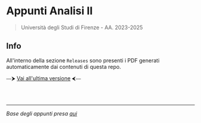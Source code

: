 # Appunti Analisi II

> Università degli Studi di Firenze - AA. 2023-2025

## Info

All'interno della sezione `Releases` sono presenti i PDF generati automaticamente dai contenuti di questa repo.

⎯⎯⮞ [Vai all'ultima versione](https://github.com/beryxz/appunti-analisi-2/releases/latest) ⮜⎯⎯

<br>
<br>

---

_Base degli appunti presa [qui](https://github.com/guglielmobartelloni/appunti-analisi-2)_
